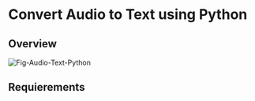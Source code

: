# Convert Audio to Text using Python

## Overview


![Fig-Audio-Text-Python](https://github.com/user-attachments/assets/3e033d72-2607-40ea-90f4-d36c7ae99af8)



## Requierements
